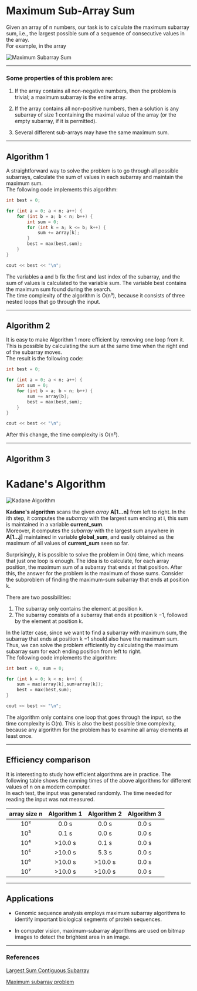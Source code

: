 # Maximum Sub-Array Sum

Given an array of n numbers, our task is to calculate the maximum subarray sum, i.e., the largest possible sum of a sequence of consecutive values in the
array.<br>
For example, in the array

![Maximum Subarray Sum](https://github.com/G1Joshi/DSA/blob/patch-2/Kadane's%20Algorithm/img/Maximum%20Subarray%20Sum.png)

---

### Some properties of this problem are:

1. If the array contains all non-negative numbers, then the problem is trivial; a maximum subarray is the entire array.

2. If the array contains all non-positive numbers, then a solution is any subarray of size 1 containing the maximal value of the array (or the empty subarray, if it is permitted).

3. Several different sub-arrays may have the same maximum sum.

---

## Algorithm 1

A straightforward way to solve the problem is to go through all possible subarrays, calculate the sum of values in each subarray and maintain the maximum sum.<br>
The following code implements this algorithm:

```C++
int best = 0;

for (int a = 0; a < n; a++) {
    for (int b = a; b < n; b++) {
        int sum = 0;
        for (int k = a; k <= b; k++) {
            sum += array[k];
        }
        best = max(best,sum);
    }
}

cout << best << "\n";
```

The variables a and b fix the first and last index of the subarray, and the sum of values is calculated to the variable sum. The variable best contains the maximum sum found during the search.<br>
The time complexity of the algorithm is O(n³), because it consists of three nested loops that go through the input.

---

## Algorithm 2

It is easy to make Algorithm 1 more efficient by removing one loop from it. This is possible by calculating the sum at the same time when the right end of the subarray moves.<br>
The result is the following code:

```C++
int best = 0;

for (int a = 0; a < n; a++) {
    int sum = 0;
    for (int b = a; b < n; b++) {
        sum += array[b];
        best = max(best,sum);
    }
}

cout << best << "\n";
```

After this change, the time complexity is O(n²).

---

## Algorithm 3
# Kadane's Algorithm

![Kadane Algorithm](https://github.com/G1Joshi/DSA/blob/patch-2/Kadane's%20Algorithm/img/Kadane%20Algorithm.jpeg)

**Kadane's algorithm** scans the given *array* **A[1...n]** from left to right.
In the ith step, it computes the *subarray* with the largest sum ending at i,
this sum is maintained in a variable **current_sum**.<br>
Moreover, it computes the *subarray* with the largest sum anywhere in **A[1...j]** maintained in variable **global_sum**,
and easily obtained as the maximum of all values of **current_sum** seen so far.

Surprisingly, it is possible to solve the problem in O(n) time, which means that just one loop is enough. The idea is to calculate, for each array position, the maximum sum of a subarray that ends at that position. After this, the answer for the problem is the maximum of those sums. Consider the subproblem of finding the maximum-sum subarray that ends at position k.

There are two possibilities:
1. The subarray only contains the element at position k.
2. The subarray consists of a subarray that ends at position k −1, followed by the element at position k.

In the latter case, since we want to find a subarray with maximum sum, the subarray that ends at position k −1 should also have the maximum sum. Thus, we can solve the problem efficiently by calculating the maximum subarray sum for each ending position from left to right.<br>
The following code implements the algorithm:

```C++
int best = 0, sum = 0;

for (int k = 0; k < n; k++) {
    sum = max(array[k],sum+array[k]);
    best = max(best,sum);
}

cout << best << "\n";
```

The algorithm only contains one loop that goes through the input, so the time complexity is O(n). This is also the best possible time complexity, because any algorithm for the problem has to examine all array elements at least once.

---

## Efficiency comparison

It is interesting to study how efficient algorithms are in practice. The following table shows the running times of the above algorithms for different values of n on a modern computer.<br>
In each test, the input was generated randomly. The time needed for reading the input was not measured.

| array size n | Algorithm 1 | Algorithm 2 | Algorithm 3 |
| :---: | :---: | :---:| :---: |
| 10² | 0.0 s | 0.0 s | 0.0 s |
| 10³ | 0.1 s | 0.0 s | 0.0 s |
| 10⁴ | >10.0 s | 0.1 s | 0.0 s |
| 10⁵ | >10.0 s | 5.3 s | 0.0 s |
| 10⁶ | >10.0 s | >10.0 s | 0.0 s |
| 10⁷ | >10.0 s | >10.0 s | 0.0 s |

---

## Applications

- Genomic sequence analysis employs maximum subarray algorithms to identify important biological segments of protein sequences.

- In computer vision, maximum-subarray algorithms are used on bitmap images to detect the brightest area in an image.

---

### References
[Largest Sum Contiguous Subarray](https://www.google.com/amp/s/www.geeksforgeeks.org/largest-sum-contiguous-subarray/amp)<br>

[Maximum subarray problem](https://en.m.wikipedia.org/wiki/Maximum_subarray_problem)
